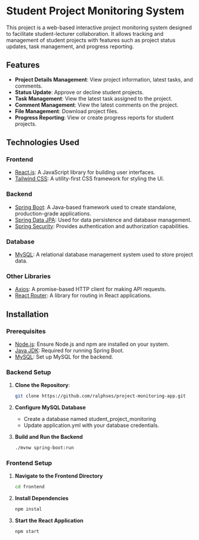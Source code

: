 # Student Project Monitoring System

This project is a web-based interactive project monitoring system designed to facilitate student-lecturer collaboration. It allows tracking and management of student projects with features such as project status updates, task management, and progress reporting.

## Features

- **Project Details Management**: View project information, latest tasks, and comments.
- **Status Update**: Approve or decline student projects.
- **Task Management**: View the latest task assigned to the project.
- **Comment Management**: View the latest comments on the project.
- **File Management**: Download project files.
- **Progress Reporting**: View or create progress reports for student projects.

## Technologies Used

### Frontend

- [React.js](https://reactjs.org/): A JavaScript library for building user interfaces.
- [Tailwind CSS](https://tailwindcss.com/): A utility-first CSS framework for styling the UI.

### Backend

- [Spring Boot](https://spring.io/projects/spring-boot): A Java-based framework used to create standalone, production-grade applications.
- [Spring Data JPA](https://spring.io/projects/spring-data-jpa): Used for data persistence and database management.
- [Spring Security](https://spring.io/projects/spring-security): Provides authentication and authorization capabilities.

### Database

- [MySQL](https://www.mysql.com/): A relational database management system used to store project data.

### Other Libraries

- [Axios](https://axios-http.com/): A promise-based HTTP client for making API requests.
- [React Router](https://reactrouter.com/): A library for routing in React applications.

## Installation

### Prerequisites

- [Node.js](https://nodejs.org/): Ensure Node.js and npm are installed on your system.
- [Java JDK](https://www.oracle.com/java/technologies/javase-jdk11-downloads.html): Required for running Spring Boot.
- [MySQL](https://dev.mysql.com/downloads/installer/): Set up MySQL for the backend.

### Backend Setup

1. **Clone the Repository**:
   ```bash
   git clone https://github.com/ralphses/project-monitoring-app.git
   ```
2. **Configure MySQL Database**
   - Create a database named student_project_monitoring
   - Update application.yml with your database credentials.

3. **Build and Run the Backend**
    ```bash
   ./mvnw spring-boot:run
    ```

### Frontend Setup
1. **Navigate to the Frontend Directory**
    ```bash
   cd frontend 
   ```
2. **Install Dependencies**
    ```bash
   npm instal
   ```

3. **Start the React Application**
    ```bash
   npm start 
   ```
